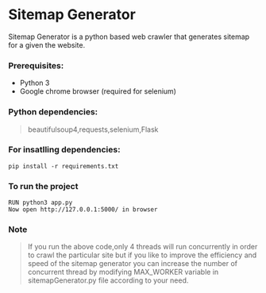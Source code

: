 # Sitemap Generator
Sitemap Generator is a python based web crawler that generates sitemap for a given the website.

### Prerequisites:
* Python 3
* Google chrome browser (required for selenium)

### Python dependencies:
>beautifulsoup4,requests,selenium,Flask

### For insatlling dependencies:
    pip install -r requirements.txt

### To run the project 
    RUN python3 app.py 
    Now open http://127.0.0.1:5000/ in browser
### Note
>If you run the above code,only 4 threads will run concurrently in order to crawl the particular site but if you like to improve the efficiency and speed of the sitemap generator you can increase the number of concurrent thread by modifying MAX_WORKER variable in sitemapGenerator.py file according to your need.